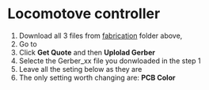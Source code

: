# Locomotove controller

1. Download all 3 files from [fabrication](https://github.com/vova-tymosh/RCC-Nodes/tree/main/Loco/fabrication) folder above, 
2. Go to <link>
3. Click **Get Quote** and then **Uplolad Gerber**
5. Selecte the Gerber_xx file you donwloaded in the step 1
6. Leave all the seting below as they are
7. The only setting worth changing are: **PCB Color**
